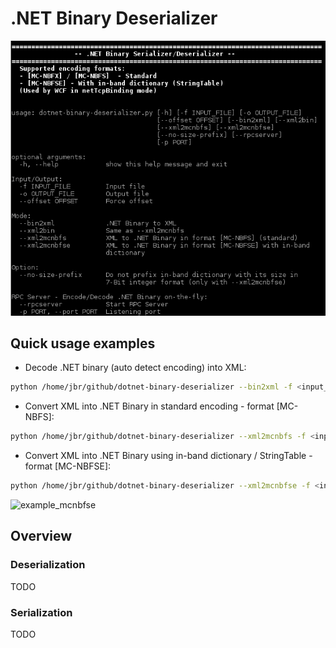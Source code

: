 .NET Binary Deserializer
====


![help](./pictures/help.png)

Quick usage examples
----
* Decode .NET binary (auto detect encoding) into XML:
```bash
python /home/jbr/github/dotnet-binary-deserializer --bin2xml -f <input_netbin_filename> -o <output_filename>
```

* Convert XML into .NET Binary in standard encoding - format [MC-NBFS]:
```bash
python /home/jbr/github/dotnet-binary-deserializer --xml2mcnbfs -f <input_xml_filename> -o <output_filename>
```

* Convert XML into .NET Binary using in-band dictionary / StringTable - format [MC-NBFSE]:
```bash
python /home/jbr/github/dotnet-binary-deserializer --xml2mcnbfse -f <input_xml_filename> -o <output_filename>
```

![example_mcnbfse](./example_mcnbfse.png)

Overview
----

### Deserialization
TODO

### Serialization
TODO